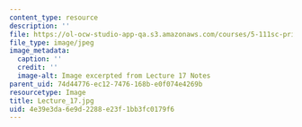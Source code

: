 ```yaml
---
content_type: resource
description: ''
file: https://ol-ocw-studio-app-qa.s3.amazonaws.com/courses/5-111sc-principles-of-chemical-science-fall-2014/4e39e3da6e9d2288e23f1bb3fc0179f6_Lecture_17.jpg
file_type: image/jpeg
image_metadata:
  caption: ''
  credit: ''
  image-alt: Image excerpted from Lecture 17 Notes
parent_uid: 74d44776-ec12-7476-168b-e0f074e4269b
resourcetype: Image
title: Lecture_17.jpg
uid: 4e39e3da-6e9d-2288-e23f-1bb3fc0179f6
---
```

